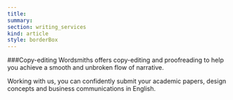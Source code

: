 ```yaml
--- 
title:
summary: 
section: writing_services
kind: article
style: borderBox
---
```

###Copy-editing 
Wordsmiths offers copy-editing and proofreading to help you achieve a smooth and unbroken flow of narrative.

Working with us, you can confidently submit your academic papers, design concepts and business communications in English.